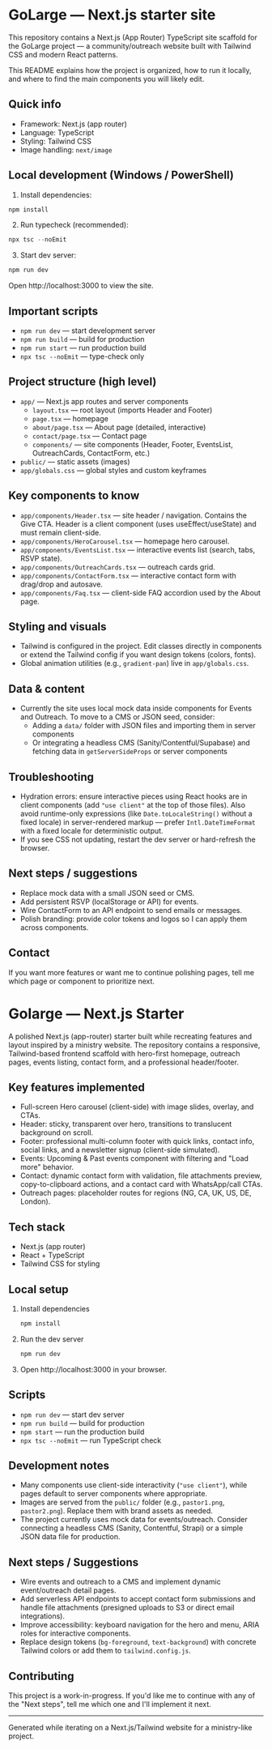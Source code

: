 # GoLarge — Next.js starter site

This repository contains a Next.js (App Router) TypeScript site scaffold for the GoLarge project — a community/outreach website built with Tailwind CSS and modern React patterns.

This README explains how the project is organized, how to run it locally, and where to find the main components you will likely edit.

## Quick info

- Framework: Next.js (app router)
- Language: TypeScript
- Styling: Tailwind CSS
- Image handling: `next/image`

## Local development (Windows / PowerShell)
1. Install dependencies:

```powershell
npm install
```

2. Run typecheck (recommended):

```powershell
npx tsc --noEmit
```

3. Start dev server:

```powershell
npm run dev
```

Open http://localhost:3000 to view the site.

## Important scripts

- `npm run dev` — start development server
- `npm run build` — build for production
- `npm run start` — run production build
- `npx tsc --noEmit` — type-check only

## Project structure (high level)
- `app/` — Next.js app routes and server components
   - `layout.tsx` — root layout (imports Header and Footer)
   - `page.tsx` — homepage
   - `about/page.tsx` — About page (detailed, interactive)
   - `contact/page.tsx` — Contact page
   - `components/` — site components (Header, Footer, EventsList, OutreachCards, ContactForm, etc.)
- `public/` — static assets (images)
- `app/globals.css` — global styles and custom keyframes

## Key components to know
- `app/components/Header.tsx` — site header / navigation. Contains the Give CTA. Header is a client component (uses useEffect/useState) and must remain client-side.
- `app/components/HeroCarousel.tsx` — homepage hero carousel.
- `app/components/EventsList.tsx` — interactive events list (search, tabs, RSVP state).
- `app/components/OutreachCards.tsx` — outreach cards grid.
- `app/components/ContactForm.tsx` — interactive contact form with drag/drop and autosave.
- `app/components/Faq.tsx` — client-side FAQ accordion used by the About page.

## Styling and visuals
- Tailwind is configured in the project. Edit classes directly in components or extend the Tailwind config if you want design tokens (colors, fonts).
- Global animation utilities (e.g., `gradient-pan`) live in `app/globals.css`.

## Data & content
- Currently the site uses local mock data inside components for Events and Outreach. To move to a CMS or JSON seed, consider:
   - Adding a `data/` folder with JSON files and importing them in server components
   - Or integrating a headless CMS (Sanity/Contentful/Supabase) and fetching data in `getServerSideProps` or server components

## Troubleshooting
- Hydration errors: ensure interactive pieces using React hooks are in client components (add `"use client"` at the top of those files). Also avoid runtime-only expressions (like `Date.toLocaleString()` without a fixed locale) in server-rendered markup — prefer `Intl.DateTimeFormat` with a fixed locale for deterministic output.
- If you see CSS not updating, restart the dev server or hard-refresh the browser.

## Next steps / suggestions
- Replace mock data with a small JSON seed or CMS.
- Add persistent RSVP (localStorage or API) for events.
- Wire ContactForm to an API endpoint to send emails or messages.
- Polish branding: provide color tokens and logos so I can apply them across components.

## Contact
If you want more features or want me to continue polishing pages, tell me which page or component to prioritize next.

# Golarge — Next.js Starter

A polished Next.js (app-router) starter built while recreating features and layout inspired by a ministry website. The repository contains a responsive, Tailwind-based frontend scaffold with hero-first homepage, outreach pages, events listing, contact form, and a professional header/footer.

## Key features implemented

- Full-screen Hero carousel (client-side) with image slides, overlay, and CTAs.
- Header: sticky, transparent over hero, transitions to translucent background on scroll.
- Footer: professional multi-column footer with quick links, contact info, social links, and a newsletter signup (client-side simulated).
- Events: Upcoming & Past events component with filtering and "Load more" behavior.
- Contact: dynamic contact form with validation, file attachments preview, copy-to-clipboard actions, and a contact card with WhatsApp/call CTAs.
- Outreach pages: placeholder routes for regions (NG, CA, UK, US, DE, London).

## Tech stack

- Next.js (app router)
- React + TypeScript
- Tailwind CSS for styling

## Local setup

1. Install dependencies

   ```powershell
   npm install
   ```

2. Run the dev server

   ```powershell
   npm run dev
   ```

3. Open http://localhost:3000 in your browser.

## Scripts

- `npm run dev` — start dev server
- `npm run build` — build for production
- `npm start` — run the production build
- `npx tsc --noEmit` — run TypeScript check

## Development notes

- Many components use client-side interactivity (`"use client"`), while pages default to server components where appropriate.
- Images are served from the `public/` folder (e.g., `pastor1.png`, `pastor2.png`). Replace them with brand assets as needed.
- The project currently uses mock data for events/outreach. Consider connecting a headless CMS (Sanity, Contentful, Strapi) or a simple JSON data file for production.

## Next steps / Suggestions

- Wire events and outreach to a CMS and implement dynamic event/outreach detail pages.
- Add serverless API endpoints to accept contact form submissions and handle file attachments (presigned uploads to S3 or direct email integrations).
- Improve accessibility: keyboard navigation for the hero and menu, ARIA roles for interactive components.
- Replace design tokens (`bg-foreground`, `text-background`) with concrete Tailwind colors or add them to `tailwind.config.js`.

## Contributing

This project is a work-in-progress. If you'd like me to continue with any of the "Next steps", tell me which one and I'll implement it next.

---

Generated while iterating on a Next.js/Tailwind website for a ministry-like project.
